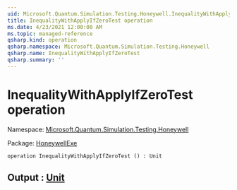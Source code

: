 ```yaml
---
uid: Microsoft.Quantum.Simulation.Testing.Honeywell.InequalityWithApplyIfZeroTest
title: InequalityWithApplyIfZeroTest operation
ms.date: 4/23/2021 12:00:00 AM
ms.topic: managed-reference
qsharp.kind: operation
qsharp.namespace: Microsoft.Quantum.Simulation.Testing.Honeywell
qsharp.name: InequalityWithApplyIfZeroTest
qsharp.summary: ''
---
```


# InequalityWithApplyIfZeroTest operation

Namespace: [Microsoft.Quantum.Simulation.Testing.Honeywell](xref:Microsoft.Quantum.Simulation.Testing.Honeywell)

Package: [HoneywellExe](https://nuget.org/packages/HoneywellExe)




```qsharp
operation InequalityWithApplyIfZeroTest () : Unit
```


## Output : [Unit](xref:microsoft.quantum.qsharp.valueliterals#unit-literal)

